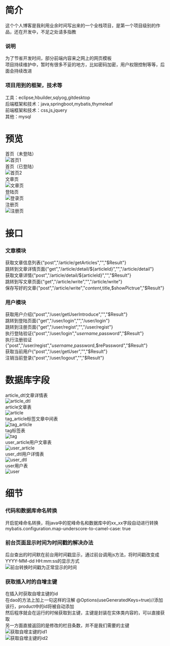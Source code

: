 # 简介  
这个个人博客是我利用业余时间写出来的一个全栈项目，是第一个项目级别的作品，还在开发中，不足之处请多指教  
### 说明  
为了节省开发时间，部分前端内容来之网上的网页模板  
项目持续维护中，暂时有很多不妥的地方，比如密码加密，用户权限控制等等，后面会持续改进  
### 项目用到的框架，技术等  
工具：eclipse,hbuilder,sqlyog,gitdesktop  
后端框架和技术：java,springboot,mybatis,thymeleaf  
前端框架和技术：css,js,jquery  
其他：mysql  
# 预览  
首页（未登陆）  
![首页1](other/image/首页1.png)  
首页（已登陆）  
![首页2](other/image/首页2.png)  
文章页  
![文章页](other/image/文章页.png)  
登陆页  
![登录页](other/image/登录页.png)  
注册页  
![注册页](other/image/注册页.png)  
# 接口  
### 文章模块  
获取文章信息列表{"post","/article/getArticles","","$Result"}  
跳转到文章详情页面{"get","/article/detail/${articleId}","","/article/detail"}  
获取文章详情{"post","/article/detail/${articleId}","","$Result"}  
跳转到写文章页面{"get","/article/write","","/article/write"}  
保存写好的文章{"post","/article/write","$content,$title,$showPictrue","$Result"}  
### 用户模块  
获取用户介绍{"post","/user/getUserIntroduce","","$Result"}  
跳转到登陆页面{"get","/user/login","","/user/login"}  
跳转到注册页面{"get","/user/regist","","/user/regist"}  
执行登陆验证{"post","/user/login","$username,$password","$Result"}  
执行注册验证{"post","/user/regist","$username,$password,$rePassword","$Result"}  
获取当前用户{"post","/user/getUser","","$Result"}  
注销当前登录{"post","/user/logout","","$Result"}  
# 数据库字段  
article_dtl文章详情表  
![article_dtl](other/image/article_dtl.png)  
article文章表  
![article](other/image/article.png)  
tag_article标签文章中间表  
![tag_article](other/image/tag_article.png)  
tag标签表  
![tag](other/image/tag.png)  
user_article用户文章表  
![user_article](other/image/user_article.png)  
user_dtl用户详情表  
![user_dtl](other/image/user_dtl.png)  
user用户表  
![user](other/image/user.png)  
# 细节  
### 代码和数据库命名转换  
开启驼峰命名转换，将java中的驼峰命名和数据库中的xx_xx字段自动进行转换  
mybatis.configuration.map-underscore-to-camel-case: true  
### 前台页面显示时间为时间戳的解决办法  
后台查出的时间默在前台用时间戳显示，通过前台调用js方法，将时间戳改变成YYYY-MM-dd HH:mm:ss的显示方式  
![前台转换时间戳为正常显示的时间](other/image/前台转换时间戳为正常显示的时间.png)  
### 获取插入时的自增主键  
在插入时获取自增主键的id  
在dao的方法上加上一句这样的注解	@Options(useGeneratedKeys=true)//添加该行，product中的id将被自动添加  
然后程序就会在运行的时候获取到主键，主键是封装在实体类内容的，可以直接获取  
另一方面直接返回的是修改的栏目条数，并不是我们需要的主键    
![获取自增主键的id1](other/image/获取自增主键的id1.png)  
![获取自增主键的id2](other/image/获取自增主键的id2.png)  
